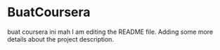 # BuatCoursera
buat coursera ini mah
I am editing the README file. Adding some more details about the project description.
